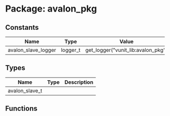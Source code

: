 # Package: avalon_pkg
## Constants
| Name                | Type     | Value                               | Description |
| ------------------- | -------- | ----------------------------------- | ----------- |
| avalon_slave_logger | logger_t |  get_logger("vunit_lib:avalon_pkg") |             |
## Types
| Name           | Type | Description |
| -------------- | ---- | ----------- |
| avalon_slave_t |      |             |
## Functions
